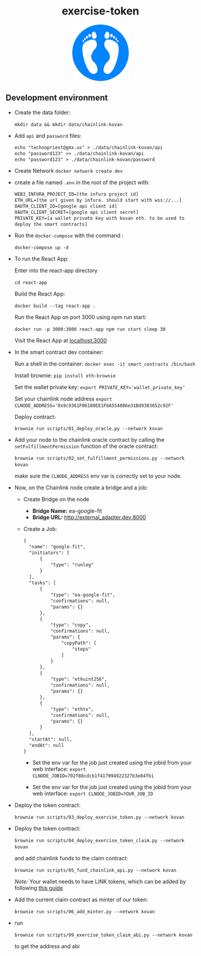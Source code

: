 <h1 align="center">
  exercise-token
</h1>

<p align="center">
  <img src="/react-app/src/components/logo.png" width="150" height="150">
</p>

## Development environment

- Create the data folder:

  `mkdir data && mkdir data/chainlink-kovan`


- Add `api` and `password` files:

  ```
  echo "technopriest@gmx.us" > ./data/chainlink-kovan/api
  echo "password123" >> ./data/chainlink-kovan/api
  echo "password123" > ./data/chainlink-kovan/password
  ```

- Create Network `docker network create dev`

- create a file named `.env` in the root of the project with:

  ```
  WEB3_INFURA_PROJECT_ID=[the infura project id]
  ETH_URL=[the url given by infura. should start with wss://...]
  OAUTH_CLIENT_ID=[google api client id]
  OAUTH_CLIENT_SECRET=[google api client secret]
  PRIVATE_KEY=[a wallet private key with kovan eth. to be used to deploy the smart contracts]
  ```


- Run the `docker-compose` with the command :

  `docker-compose up -d`

- To run the React App:

  Enter into the react-app directory

  `cd react-app`

  Build the React App:

  `docker build --tag react-app .`

  Run the React App on port 3000 using npm run start:

  `docker run -p 3000:3000 react-app npm run start sleep 30`

  Visit the React App at [localhost:3000](http://localhost:3000/)

- In the smart contract dev container:

  Run a shell in the container:
  `docker exec -it smart_contracts /bin/bash`

  Install brownie: `pip install eth-brownie`

  Set the wallet private key: `export PRIVATE_KEY='wallet_private_key'`

  Set your chainlink node address `export CLNODE_ADDRESS='0x9c9361F06180EE1F6A554886e31Bd9383652c92F'`

  Deploy contract:

    ```
    brownie run scripts/01_deploy_oracle.py --network kovan
    ```

- Add your node to the chainlink oracle contract by calling the `setFulfillmentPermission` function of the oracle contract:

  `brownie run scripts/02_set_fulfillment_permissions.py --network kovan`

  make sure the `CLNODE_ADDRESS` env var is correctly set to your node.


- Now, on the Chainlink node create a bridge and a job:

    - Create Bridge on the node

      - **Bridge Name:** ea-google-fit
      - **Bridge URL:** http://external_adapter.dev:8000

    - Create a Job:
      ```
      {
        "name": "google-fit",
      	"initiators": [
      		{
      			"type": "runlog"
      		}
      	],
      	"tasks": [
      		{
      			"type": "ea-google-fit",
      			"confirmations": null,
      			"params": {}
      		},
      		{
      			"type": "copy",
      			"confirmations": null,
      			"params": {
      				"copyPath": [
      					"steps"
      				]
      			}
      		},
      		{
      			"type": "ethuint256",
      			"confirmations": null,
      			"params": {}
      		},
      		{
      			"type": "ethtx",
      			"confirmations": null,
      			"params": {}
      		}
      	],
      	"startAt": null,
      	"endAt": null
      }
      ```

      - Set the env var for the job just created using the jobid from your web interface:
      `export CLNODE_JOBID=702f88cdcb1f417994922327b3e84fb1`

      - Set the env var for the job just created using the jobid from your web interface: `export CLNODE_JOBID=YOUR_JOB_ID`


- Deploy the token contract:

  `brownie run scripts/03_deploy_exercise_token.py --network kovan`


- Deploy the token contract:

  `brownie run scripts/04_deploy_exercise_token_claim.py --network kovan`

  and add chainlink funds to the claim contract:

  `brownie run scripts/05_fund_chainlink_api.py --network kovan`

  *Note:* Your wallet needs to have LINK tokens, which can be added by following [this guide](https://docs.chain.link/docs/acquire-link)

- Add the current claim contract as minter of our token:

  `brownie run scripts/06_add_minter.py --network kovan`

- run

  `brownie run scripts/99_exercise_token_claim_abi.py --network kovan`

  to get the address and abi
